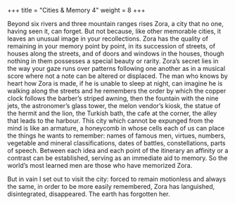+++
title = "Cities & Memory 4"
weight = 8
+++

Beyond six rivers and three mountain ranges rises Zora, a city that no one, having seen it, can forget. But not because, like other memorable cities, it leaves an unusual image in your recollections. Zora has the quality of remaining in your memory point by point, in its succession of streets, of houses along the streets, and of doors and windows in the houses, though nothing in them possesses a special beauty or rarity. Zora’s secret lies in the way your gaze runs over patterns following one another as in a musical score where not a note can be altered or displaced. The man who knows by heart how Zora is made, if he is unable to sleep at night, can imagine he is walking along the streets and he remembers the order by which the copper clock follows the barber’s striped awning, then the fountain with the nine jets, the astronomer’s glass tower, the melon vendor’s kiosk, the statue of the hermit and the lion, the Turkish bath, the cafe at the corner, the alley that leads to the harbour. This city which cannot be expunged from the mind is like an armature, a honeycomb in whose cells each of us can place the things he wants to remember: names of famous men, virtues, numbers, vegetable and mineral classifications, dates of battles, constellations, parts of speech. Between each idea and each point of the itinerary an affinity or a contrast can be established, serving as an immediate aid to memory. So the world’s most learned men are those who have memorized Zora.

But in vain I set out to visit the city: forced to remain motionless and always the same, in order to be more easily remembered, Zora has languished, disintegrated, disappeared. The earth has forgotten her.